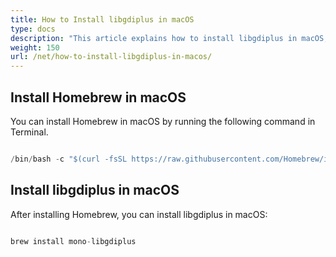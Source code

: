 ```yaml
---
title: How to Install libgdiplus in macOS
type: docs
description: "This article explains how to install libgdiplus in macOS, such as Monterey 12.4."
weight: 150
url: /net/how-to-install-libgdiplus-in-macos/
---
```


## Install Homebrew in macOS

You can install Homebrew in macOS by running the following command in Terminal.

```cs

/bin/bash -c "$(curl -fsSL https://raw.githubusercontent.com/Homebrew/install/HEAD/install.sh)"

```

## Install libgdiplus in macOS

After installing Homebrew, you can install libgdiplus in macOS:

```cs

brew install mono-libgdiplus

```
